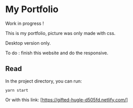 # My Portfolio

Work in progress !

This is my portfolio, picture was only made with css.

Desktop version only.

To do : finish this website and do the responsive.

## Read

In the project directory, you can run:

`yarn start`

Or with this link: [https://gifted-hugle-d505fd.netlify.com/]
